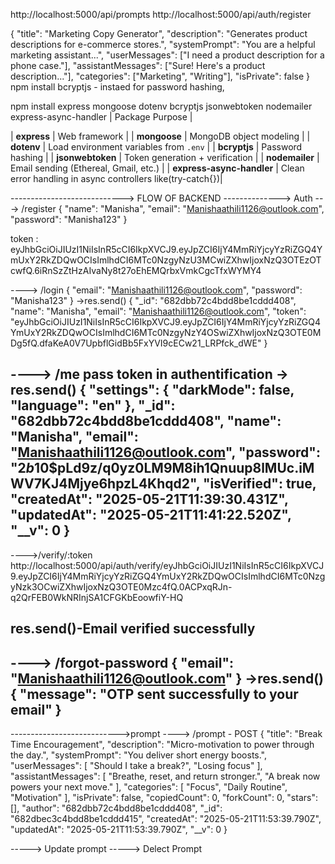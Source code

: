http://localhost:5000/api/prompts
 http://localhost:5000/api/auth/register

{
  "title": "Marketing Copy Generator",
  "description": "Generates product descriptions for e-commerce stores.",
  "systemPrompt": "You are a helpful marketing assistant...",
  "userMessages": ["I need a product description for a phone case."],
  "assistantMessages": ["Sure! Here's a product description..."],
  "categories": ["Marketing", "Writing"],
  "isPrivate": false
}
npm install bcryptjs  - instaed for password hashing,
 

 npm install express mongoose dotenv bcryptjs jsonwebtoken nodemailer express-async-handler
| Package                 Purpose                                   |

| **express**               | Web framework                             |
| **mongoose**              | MongoDB object modeling                   |
| **dotenv**                | Load environment variables from `.env`    |
| **bcryptjs**              | Password hashing                          |
| **jsonwebtoken**          | Token generation + verification           |
| **nodemailer**            | Email sending (Ethereal, Gmail, etc.)     |
| **express-async-handler** | Clean error handling in async controllers like(try-catch{})|

----------------------------> FLOW OF BACKEND
--------------> Auth
---> /register 
{
  "name": "Manisha",
  "email": "Manishaathili1126@outlook.com",
  "password": "Manisha123"
}

token :
eyJhbGciOiJIUzI1NiIsInR5cCI6IkpXVCJ9.eyJpZCI6IjY4MmRiYjcyYzRiZGQ4YmUxY2RkZDQwOCIsImlhdCI6MTc0NzgyNzU3MCwiZXhwIjoxNzQ3OTEzOTcwfQ.6iRnSzZtHzAIvaNy8t27oEhEMQrbxVmkCgcTfxWYMY4

----> /login
{
    "email": "Manishaathili1126@outlook.com",
    "password": "Manisha123"
}
->res.send()
{
    "_id": "682dbb72c4bdd8be1cddd408",
    "name": "Manisha",
    "email": "Manishaathili1126@outlook.com",
    "token": "eyJhbGciOiJIUzI1NiIsInR5cCI6IkpXVCJ9.eyJpZCI6IjY4MmRiYjcyYzRiZGQ4YmUxY2RkZDQwOCIsImlhdCI6MTc0NzgyNzY4OSwiZXhwIjoxNzQ3OTE0MDg5fQ.dfaKeA0V7UpbflGidBb5FxYVI9cECw21_LRPfck_dWE"
}

----> /me
pass token in authentification 
-> res.send()
{
    "settings": {
        "darkMode": false,
        "language": "en"
    },
    "_id": "682dbb72c4bdd8be1cddd408",
    "name": "Manisha",
    "email": "Manishaathili1126@outlook.com",
    "password": "$2b$10$pLd9z/q0yz0LM9M8ih1Qnuup8lMUc.iMWV7KJ4Mjye6hpzL4Khqd2",
    "isVerified": true,
    "createdAt": "2025-05-21T11:39:30.431Z",
    "updatedAt": "2025-05-21T11:41:22.520Z",
    "__v": 0
}
----------------------------------------------------

---->/verify/:token
http://localhost:5000/api/auth/verify/eyJhbGciOiJIUzI1NiIsInR5cCI6IkpXVCJ9.eyJpZCI6IjY4MmRiYjcyYzRiZGQ4YmUxY2RkZDQwOCIsImlhdCI6MTc0NzgyNzk3OCwiZXhwIjoxNzQ3OTE0Mzc4fQ.0ACPxqRJn-q2QrFEB0WkNRInjSA1CFGKbEoowfiY-HQ

res.send()-Email verified successfully
----------------------------------------------------
----> /forgot-password
{
  "email": "Manishaathili1126@outlook.com"
}
->res.send()
{
    "message": "OTP sent successfully to your email"
}
----------------------------------------------------


--------------------------->prompt 
----> /prompt - POST
{
    "title": "Break Time Encouragement",
    "description": "Micro-motivation to power through the day.",
    "systemPrompt": "You deliver short energy boosts.",
    "userMessages": [
        "Should I take a break?",
        "Losing focus"
    ],
    "assistantMessages": [
        "Breathe, reset, and return stronger.",
        "A break now powers your next move."
    ],
    "categories": [
        "Focus",
        "Daily Routine",
        "Motivation"
    ],
    "isPrivate": false,
    "copiedCount": 0,
    "forkCount": 0,
    "stars": [],
    "author": "682dbb72c4bdd8be1cddd408",
    "_id": "682dbec3c4bdd8be1cddd415",
    "createdAt": "2025-05-21T11:53:39.790Z",
    "updatedAt": "2025-05-21T11:53:39.790Z",
    "__v": 0
}

-----> Update prompt
-----> Delect Prompt